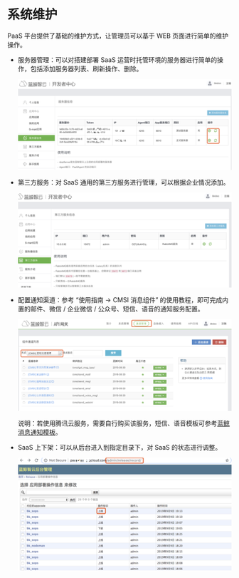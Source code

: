 # 系统维护
PaaS 平台提供了基础的维护方式，让管理员可以基于 WEB 页面进行简单的维护操作。



- 服务器管理：可以对搭建部署 SaaS 运营时托管环境的服务器进行简单的操作，包括添加服务器列表、刷新操作、删除。

  ![](../../assets/fuwuqiinfo.png)

  

- 第三方服务：对 SaaS 通用的第三方服务进行管理，可以根据企业情况添加。

  ![](../../assets/disanfangfuwu.png)

  

- 配置通知渠道：参考 “使用指南 -> CMSI 消息组件” 的使用教程，即可完成内置的邮件、微信 / 企业微信 / 公众号、短信、语音的通知服务配置。

  ![](../../assets/tongzhi.png)

  

  说明：若使用腾讯云服务，需要自行购买该服务，短信、语音模板可参考[蓝鲸消息通知模板](../../场景案例/文本短信.md)。

- SaaS 上下架：可以从后台进入到指定目录下，对 SaaS 的状态进行调整。

  ![](../../assets/saashoutai.png)
  
  
